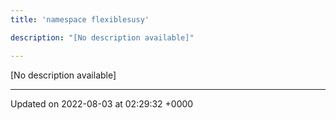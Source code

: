 ```yaml
---
title: 'namespace flexiblesusy'

description: "[No description available]"

---
```







[No description available]






-------------------------------

Updated on 2022-08-03 at 02:29:32 +0000